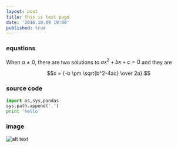 ```yaml
---
layout: post
title: this is test page
date: '2016.10.09 19:00'
published: true
---
```


### equations
When $a \ne 0$, there are two solutions to $ax^2 + bx + c = 0$ and they are 

$$x = {-b \pm \sqrt{b^2-4ac} \over 2a}.$$

### source code 
 
```python 
import os,sys,pandas 
sys.path.append('.') 
print 'hello'
```

### image 

![alt text](https://photos.google.com/u/1/share/AF1QipPgqP9XtY4CW9j2YVn8Y88sKJifh-ljV6cR3eq-TkuOtFphx9tLRv50e7jWlpKV3g/photo/AF1QipMSswXeV4JcoPhwHA5jTukUg3BpmP4Nni3HFrNS?key=R0RIRm1UcHVlUjQ4eVd3VVYxdDltaWlZRmx6Njln)

